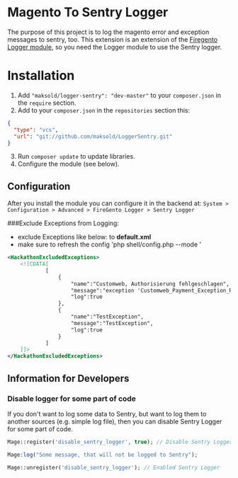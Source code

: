 # Magento To Sentry Logger

The purpose of this project is to log the magento error and exception messages to sentry, too. This extension is an extension of the [Firegento Logger module](https://github.com/firegento/firegento-logger), so you need the Logger module to use the Sentry logger.

# Installation
1. Add `"maksold/logger-sentry": "dev-master"` to your `composer.json` in the `require` section.
2. Add to your `composer.json` in the `repositories` section this:
```json
{
  "type": "vcs",
  "url": "git://github.com/maksold/LoggerSentry.git"
}
```

3. Run `composer update` to update libraries.
4. Configure the module (see below).

## Configuration

After you install the module you can configure it in the backend at: `System > Configuration > Advanced > FireGento Logger > Sentry Logger`

###Exclude Exceptions from Logging:
* exclude Exceptions like below: to **default.xml**
* make sure to refresh the config 'php shell/config.php --mode <mode>'
```xml
<HackathonExcludedExceptions>
    <![CDATA[
            [
                {
                    "name":"Customweb, Authorisierung fehlgeschlagen",
                    "message":"exception 'Customweb_Payment_Exception_RecurringPaymentErrorException' with message 'Die Autorisierung ist fehlgeschlagen.",
                    "log":true
                },
                {
                    "name":"TestException",
                    "message":"TestException",
                    "log":true
                }
            ]      
    ]]>
</HackathonExcludedExceptions>
```
## Information for Developers
### Disable logger for some part of code
If you don't want to log some data to Sentry, but want to log them to another sources (e.g. simple log file), then you can disable Sentry Logger for some part of code.
```php
Mage::register('disable_sentry_logger', true); // Disable Sentry Logger

Mage:log("Some message, that will not be logged to Sentry");

Mage::unregister('disable_sentry_logger'); // Enabled Sentry Logger
```